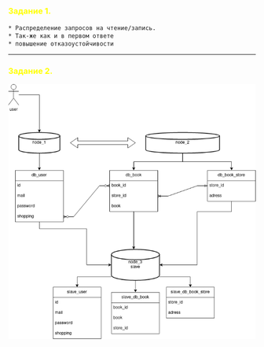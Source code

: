 ### <span style="color:yellow"> Задание 1. </span>

```
* Распределение запросов на чтение/запись.
* Так-же как и в первом ответе
* повышение отказоустойчивости
```
---
### <span style="color:yellow"> Задание 2. </span>

![](/Database/img/horizon.drawio.png)
